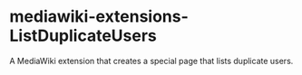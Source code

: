# mediawiki-extensions-ListDuplicateUsers
A MediaWiki extension that creates a special page that lists duplicate users.
